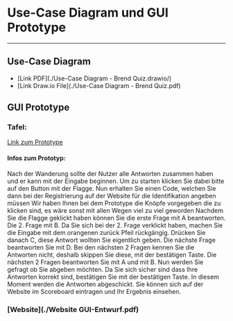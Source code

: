 # Use-Case Diagram und GUI Prototype
---

## Use-Case Diagram
* [Link PDF](./Use-Case Diagram - Brend Quiz.drawio/)
* [Link Draw.io File](./Use-Case Diagram - Brend Quiz.pdf)

## GUI Prototype
### Tafel:
[Link zum Prototype](https://xd.adobe.com/view/24618f9e-e2a0-41d6-895f-7ccfed77e903-7132/)
#### Infos zum Prototyp:
Nach der Wanderung sollte der Nutzer alle Antworten zusammen haben und er kann mit der Eingabe beginnen. Um zu starten klicken Sie dabei bitte auf den Button mit der Flagge. Nun erhalten Sie einen Code, welchen Sie dann bei der Registrierung auf der Website für die Identifikation angeben müssen Wir haben Ihnen bei dem Prototype die Knöpfe vorgegeben die zu klicken sind, es wäre sonst mit allen Wegen viel zu viel geworden Nachdem Sie die Flagge geklickt haben können Sie die erste Frage mit A beantworten. Die 2. Frage mit B. Da Sie sich bei der 2. Frage verklickt haben, machen Sie die Eingabe mit dem orangenen zurück Pfeil rückgängig. Drücken Sie danach C, diese Antwort wollten Sie eigentlich geben. Die nächste Frage beantworten Sie mit D. Bei den nächsten 2 Fragen kennen Sie die Antworten nicht, deshalb skippen Sie diese, mit der bestätigen Taste. Die nächsten 2 Fragen beantworten Sie mit A und mit B. Nun werden Sie gefragt ob Sie abgeben möchten. Da Sie sich sicher sind dass Ihre Antworten korrekt sind, bestätigen Sie mit der bestätigen Taste. In diesem Moment werden die Antworten abgeschickt. Sie können sich auf der Website im Scoreboard eintragen und Ihr Ergebnis einsehen.

### [Website](./Website GUI-Entwurf.pdf)